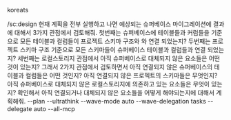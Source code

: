 koreats

/sc:design 현재 계획을 전부 실행하고 나면 예상되는 슈퍼베이스 마이그레이션에 결과에 대해서 3가지 관점에서 검토해줘. 첫번째는 슈퍼베이스에 테이블들과 커럼들을 기준으로 모든 테이블과 컬럼들이 프로젝트 스키마 구조와 와 연결 되었는지? 두번째는 프로젝트 스키마 구조 기준으로 모든 스키마들이 슈퍼베이스 테이블과 컬럼들과 연결 되었는지? 세번째는 로컬스토리지 관점에서 아직 슈퍼베이스로 대체되지 않은 요소들은 어떤것이 있는지? 그래서 2가지 관점에서 검토하면서 아직 연결되지 않은 슈퍼베이스의 테이블과 컬럼들은 어떤 것인지? 아직 연결되지 않은 프로젝트의 스키마들은 무엇인지? 아직 슈퍼베이스로 대체되지 않은 로컬스토리지에 의존하고 있는 요소들은 무엇이 있는지? 확인해서 아직 연결되거나 대체되지 않은 요소들을 어떻게 해야되는지에 대해서 계획해줘. --plan --ultrathink --wave-mode auto --wave-delegation tasks --delegate auto  --all-mcp
